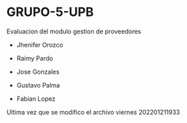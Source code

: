 # GRUPO-5-UPB
Evaluacion del modulo gestion de proveedores

* Jhenifer Orozco

* Raimy Pardo

* Jose Gonzales

* Gustavo Palma

* Fabian Lopez

Ultima vez que se modifico el archivo viernes 202201211933
